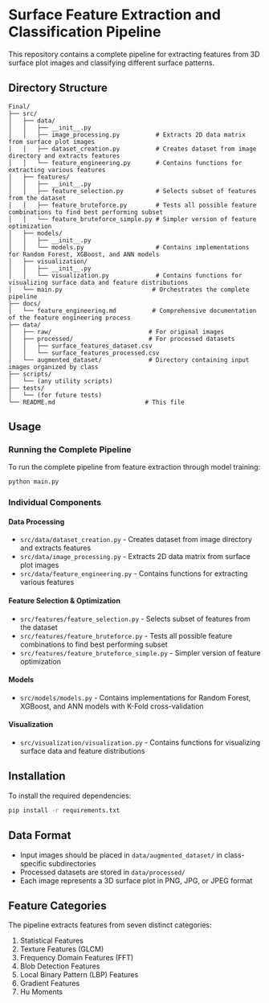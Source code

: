 # Surface Feature Extraction and Classification Pipeline

This repository contains a complete pipeline for extracting features from 3D surface plot images and classifying different surface patterns.

## Directory Structure

```
Final/
├── src/
│   ├── data/
│   │   ├── __init__.py
│   │   ├── image_processing.py          # Extracts 2D data matrix from surface plot images
│   │   ├── dataset_creation.py          # Creates dataset from image directory and extracts features
│   │   └── feature_engineering.py       # Contains functions for extracting various features
│   ├── features/
│   │   ├── __init__.py
│   │   ├── feature_selection.py         # Selects subset of features from the dataset
│   │   ├── feature_bruteforce.py        # Tests all possible feature combinations to find best performing subset
│   │   └── feature_bruteforce_simple.py # Simpler version of feature optimization
│   ├── models/
│   │   ├── __init__.py
│   │   └── models.py                    # Contains implementations for Random Forest, XGBoost, and ANN models
│   ├── visualization/
│   │   ├── __init__.py
│   │   └── visualization.py             # Contains functions for visualizing surface data and feature distributions
│   └── main.py                         # Orchestrates the complete pipeline
├── docs/
│   └── feature_engineering.md          # Comprehensive documentation of the feature engineering process
├── data/
│   ├── raw/                           # For original images
│   ├── processed/                     # For processed datasets
│   │   ├── surface_features_dataset.csv
│   │   └── surface_features_processed.csv
│   └── augmented_dataset/             # Directory containing input images organized by class
├── scripts/
│   └── (any utility scripts)
├── tests/
│   └── (for future tests)
└── README.md                         # This file
```

## Usage

### Running the Complete Pipeline
To run the complete pipeline from feature extraction through model training:
```bash
python main.py
```

### Individual Components

#### Data Processing
- `src/data/dataset_creation.py` - Creates dataset from image directory and extracts features
- `src/data/image_processing.py` - Extracts 2D data matrix from surface plot images
- `src/data/feature_engineering.py` - Contains functions for extracting various features

#### Feature Selection & Optimization
- `src/features/feature_selection.py` - Selects subset of features from the dataset
- `src/features/feature_bruteforce.py` - Tests all possible feature combinations to find best performing subset
- `src/features/feature_bruteforce_simple.py` - Simpler version of feature optimization

#### Models
- `src/models/models.py` - Contains implementations for Random Forest, XGBoost, and ANN models with K-Fold cross-validation

#### Visualization
- `src/visualization/visualization.py` - Contains functions for visualizing surface data and feature distributions

## Installation

To install the required dependencies:
```bash
pip install -r requirements.txt
```

## Data Format

- Input images should be placed in `data/augmented_dataset/` in class-specific subdirectories
- Processed datasets are stored in `data/processed/`
- Each image represents a 3D surface plot in PNG, JPG, or JPEG format

## Feature Categories

The pipeline extracts features from seven distinct categories:
1. Statistical Features
2. Texture Features (GLCM)
3. Frequency Domain Features (FFT)
4. Blob Detection Features
5. Local Binary Pattern (LBP) Features
6. Gradient Features
7. Hu Moments
